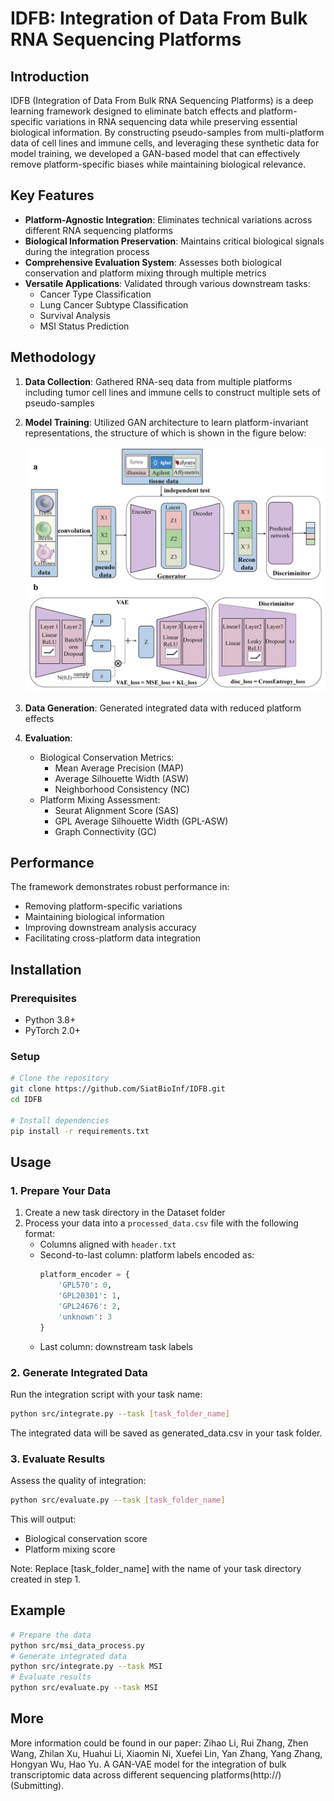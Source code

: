 # IDFB: Integration of Data From Bulk RNA Sequencing Platforms

## Introduction
IDFB (Integration of Data From Bulk RNA Sequencing Platforms) is a deep learning framework designed to eliminate batch effects and platform-specific variations in RNA sequencing data while preserving essential biological information. By constructing pseudo-samples from multi-platform data of cell lines and immune cells, and leveraging these synthetic data for model training, we developed a GAN-based model that can effectively remove platform-specific biases while maintaining biological relevance.


## Key Features
- **Platform-Agnostic Integration**: Eliminates technical variations across different RNA sequencing platforms
- **Biological Information Preservation**: Maintains critical biological signals during the integration process
- **Comprehensive Evaluation System**: Assesses both biological conservation and platform mixing through multiple metrics
- **Versatile Applications**: Validated through various downstream tasks:
  - Cancer Type Classification
  - Lung Cancer Subtype Classification  
  - Survival Analysis
  - MSI Status Prediction


## Methodology
1. **Data Collection**: Gathered RNA-seq data from multiple platforms including tumor cell lines and immune cells to construct multiple sets of pseudo-samples
2. **Model Training**: Utilized GAN architecture to learn platform-invariant representations, the structure of which is shown in the figure below:
   
   ![Model Architecture](https://github.com/SiatBioInf/IDFB/blob/main/model_architecture.jpg)
   
4. **Data Generation**: Generated integrated data with reduced platform effects
5. **Evaluation**: 
   - Biological Conservation Metrics:
     - Mean Average Precision (MAP)
     - Average Silhouette Width (ASW) 
     - Neighborhood Consistency (NC)
   - Platform Mixing Assessment:
     - Seurat Alignment Score (SAS)
     - GPL Average Silhouette Width (GPL-ASW)
     - Graph Connectivity (GC)


## Performance
The framework demonstrates robust performance in:
- Removing platform-specific variations
- Maintaining biological information
- Improving downstream analysis accuracy
- Facilitating cross-platform data integration
  

## Installation

### Prerequisites
- Python 3.8+
- PyTorch 2.0+

### Setup
```bash
# Clone the repository
git clone https://github.com/SiatBioInf/IDFB.git
cd IDFB

# Install dependencies
pip install -r requirements.txt
```

## Usage

### 1. Prepare Your Data
1. Create a new task directory in the Dataset folder
2. Process your data into a `processed_data.csv` file with the following format:
   - Columns aligned with `header.txt`
   - Second-to-last column: platform labels encoded as:
     ```python
     platform_encoder = {
         'GPL570': 0,
         'GPL20301': 1, 
         'GPL24676': 2,
         'unknown': 3
     }
     ```
   - Last column: downstream task labels

### 2. Generate Integrated Data
Run the integration script with your task name:
```bash
python src/integrate.py --task [task_folder_name]
```
The integrated data will be saved as generated_data.csv in your task folder.

### 3. Evaluate Results
Assess the quality of integration:
```bash
python src/evaluate.py --task [task_folder_name]
```
This will output:
- Biological conservation score
- Platform mixing score

Note: Replace [task_folder_name] with the name of your task directory created in step 1.


## Example
```bash
# Prepare the data
python src/msi_data_process.py
# Generate integrated data
python src/integrate.py --task MSI
# Evaluate results
python src/evaluate.py --task MSI
```

## More
More information could be found in our paper: Zihao Li, Rui Zhang, Zhen Wang, Zhilan Xu, Huahui Li, Xiaomin Ni, Xuefei Lin, Yan Zhang, Yang Zhang, Hongyan Wu, Hao Yu. A GAN-VAE model for the integration of bulk transcriptomic data across different sequencing platforms(http://)(Submitting).
